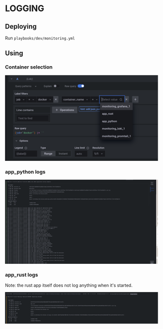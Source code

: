 # LOGGING

## Deploying

Run `playbooks/dev/monitoring.yml`

## Using

### Container selection

![container selection](image.png)

### app_python logs

![python logs](image-2.png)

### app_rust logs

Note: the rust app itself does not log anything when it's started.

![rust logs](image-1.png)

